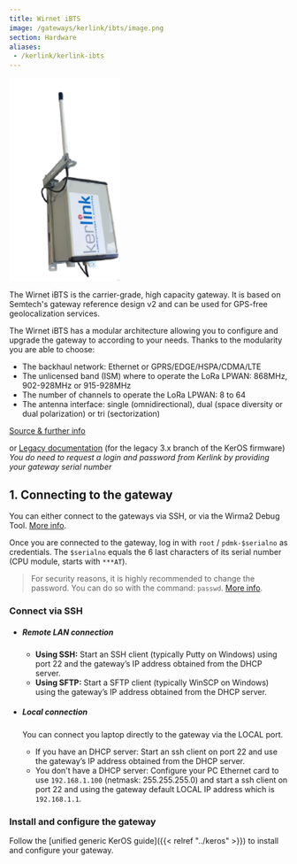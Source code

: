 ```yaml
---
title: Wirnet iBTS
image: /gateways/kerlink/ibts/image.png
section: Hardware
aliases:
 - /kerlink/kerlink-ibts
---
```


<img src="ibts-gw.png" alt="Kerlink iBTS" width="200"/>

The Wirnet iBTS is the carrier-grade, high capacity gateway. It is based on Semtech's gateway reference design v2 and can be used for GPS-free geolocalization services.

The Wirnet iBTS has a modular architecture allowing you to configure and upgrade the gateway to according to your needs. Thanks to the modularity you are able to choose:

* The backhaul network: Ethernet or GPRS/EDGE/HSPA/CDMA/LTE
* The unlicensed band (ISM) where to operate the LoRa LPWAN: 868MHz, 902-928MHz or 915-928MHz
* The number of channels to operate the LoRa LPWAN: 8 to 64
* The antenna interface: single (omnidirectional), dual (space diversity or dual polarization) or tri (sectorization)

[Source & further info](https://wikikerlink.fr/wirnet-productline/doku.php?id=wiki:ibts:hardware_arch_ibts)

or [Legacy documentation](http://wikikerlink.fr/wirnet-ibts/doku.php) (for the legacy 3.x branch of the KerOS firmware)
*You do need to request a login and password from Kerlink by providing your gateway serial number*

## 1. Connecting to the gateway

You can either connect to the gateways via SSH, or via the Wirma2 Debug Tool. [More info](https://wikikerlink.fr/wirnet-productline/doku.php?id=wiki:ibts:connect_ibts).

Once you are connected to the gateway, log in with `root` / `pdmk-$serialno` as credentials. The `$serialno` equals the 6 last characters of its serial number (CPU module, starts with `***AT`).

> For security reasons, it is highly recommended to change the password. You can do so with the command: `passwd`. [More info](https://wikikerlink.fr/wirnet-productline/doku.php?id=wiki:systeme_mana:connection_credentials#how_to_change_the_passwords).

### Connect via SSH

* ##### Remote LAN connection

  * **Using SSH:** Start an SSH client (typically Putty on Windows) using port 22 and the gateway’s IP address obtained from the DHCP server.
  * **Using SFTP:** Start a SFTP client (typically WinSCP on Windows) using the gateway’s IP address obtained from the DHCP server.


* ##### Local connection
  You can connect you laptop directly to the gateway via the LOCAL port.
    * If you have an DHCP server: Start an ssh client on port 22 and use the gateway’s IP address obtained from the DHCP server.
    * You don't have a DHCP server: Configure your PC Ethernet card to use `192.168.1.100` (netmask: 255.255.255.0) and start a ssh client on port 22 and using the gateway default LOCAL IP address which is `192.168.1.1`.

### Install and configure the gateway

Follow the [unified generic KerOS guide]({{< relref "../keros" >}}) to install and configure your gateway.



